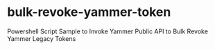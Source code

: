 # bulk-revoke-yammer-token
Powershell Script Sample to Invoke Yammer Public API to Bulk Revoke Yammer Legacy Tokens
